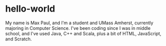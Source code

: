 # hello-world
My name is Max Paul, and I'm a student and UMass Amherst, currently majoring in Computer Science.
I've been coding since I was in middle school, and I've used Java, C++ and Scala, plus a bit of HTML, JavaScript, and Scratch.
